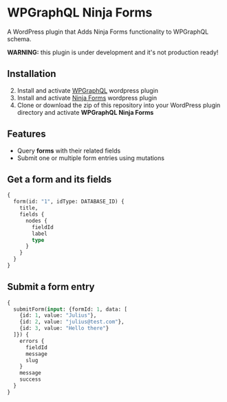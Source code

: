 # WPGraphQL Ninja Forms

A WordPress plugin that Adds Ninja Forms functionality to WPGraphQL schema.

**WARNING:** this plugin is under development and it's not production ready!

## Installation
 
2. Install and activate [WPGraphQL](https://www.wpgraphql.com/) wordpress plugin
2. Install and activate [Ninja Forms](https://wordpress.org/plugins/ninja-forms/) wordpress plugin
1. Clone or download the zip of this repository into your WordPress plugin directory and activate **WPGraphQL Ninja Forms**

## Features

* Query **forms** with their related fields
* Submit one or multiple form entries using mutations

## Get a form and its fields

```graphql
{
  form(id: "1", idType: DATABASE_ID) {
    title,
    fields {
      nodes {
        fieldId
        label
        type
      }
    }
  }
}
```

## Submit a form entry

```graphql
{
  submitForm(input: {formId: 1, data: [
    {id: 1, value: "Julius"}, 
    {id: 2, value: "julius@test.com"}, 
    {id: 3, value: "Hello there"}
  ]}) {
    errors {
      fieldId
      message
      slug
    }
    message
    success
  }
}
```